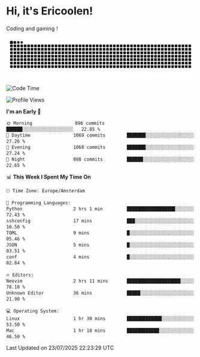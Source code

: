 # Hi, it's Ericoolen!
Coding and gaming！

<picture>
  <source media="(prefers-color-scheme: dark)" srcset="https://raw.githubusercontent.com/Eric-Song-Nop/Eric-Song-Nop/output/github-contribution-grid-snake-dark.svg">
  <source media="(prefers-color-scheme: light)" srcset="https://raw.githubusercontent.com/Eric-Song-Nop/Eric-Song-Nop/output/github-contribution-grid-snake.svg">
  <img alt="github contribution grid snake animation" src="https://raw.githubusercontent.com/Eric-Song-Nop/Eric-Song-Nop/output/github-contribution-grid-snake.svg">
</picture>

<!--START_SECTION:waka-->
![Code Time](http://img.shields.io/badge/Code%20Time-1%2C852%20hrs%2037%20mins-blue)

![Profile Views](http://img.shields.io/badge/Profile%20Views-1-blue)

**I'm an Early 🐤** 

```text
🌞 Morning                896 commits         ██████░░░░░░░░░░░░░░░░░░░   22.85 % 
🌆 Daytime                1069 commits        ███████░░░░░░░░░░░░░░░░░░   27.26 % 
🌃 Evening                1068 commits        ███████░░░░░░░░░░░░░░░░░░   27.24 % 
🌙 Night                  888 commits         ██████░░░░░░░░░░░░░░░░░░░   22.65 % 
```


📊 **This Week I Spent My Time On** 

```text
🕑︎ Time Zone: Europe/Amsterdam

💬 Programming Languages: 
Python                   2 hrs 1 min         ██████████████████░░░░░░░   72.43 % 
sshconfig                17 mins             ███░░░░░░░░░░░░░░░░░░░░░░   10.50 % 
TOML                     9 mins              █░░░░░░░░░░░░░░░░░░░░░░░░   05.46 % 
JSON                     5 mins              █░░░░░░░░░░░░░░░░░░░░░░░░   03.51 % 
conf                     4 mins              █░░░░░░░░░░░░░░░░░░░░░░░░   02.84 % 

🔥 Editors: 
Neovim                   2 hrs 11 mins       ████████████████████░░░░░   78.10 % 
Unknown Editor           36 mins             █████░░░░░░░░░░░░░░░░░░░░   21.90 % 

💻 Operating System: 
Linux                    1 hr 30 mins        █████████████░░░░░░░░░░░░   53.50 % 
Mac                      1 hr 18 mins        ████████████░░░░░░░░░░░░░   46.50 % 
```


 Last Updated on 23/07/2025 22:23:29 UTC
<!--END_SECTION:waka-->
